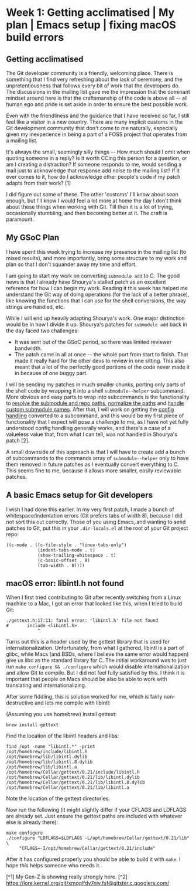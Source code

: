 # Week 1: Getting acclimatised | My plan | Emacs setup | fixing macOS build errors

## Getting acclimatised

The Git developer community is a friendly, welcoming place. There is something that I find very refreshing about the lack of ceremony, and the unpretentiousness that follows every bit of work that the developers do. The discussions in the mailing list gave me the impression that the dominant mindset around here is that the craftsmanship of the code is above all -- all human ego and pride is set aside in order to ensure the best possible work.

Even with the friendliness and the guidance that I have received so far, I still feel like a visitor in a new country. There are many implicit customs in the Git development community that don't come to me naturally, especially given my inexperience in being a part of a FOSS project that operates from a mailing list.

It's always the small, seemingly silly things -- How much should I omit when quoting someone in a reply? Is it worth CCing this person for a question, or am I creating a distraction? If someone responds to me, would sending a mail just to acknowledge that response add noise to the mailing list? If it ever comes to it, how do I acknowledge other people's code if my patch adapts from their work? [1]

I did figure out some of these. The other 'customs' I'll know about soon enough, but I'll know I would feel a lot more at home the day I don't think about these things when working with Git. Till then it is a lot of trying, occasionally stumbling, and then becoming better at it. The craft is paramount.

## My GSoC Plan

I have spent this week trying to increase my presence in the mailing list (to mixed results), and more importantly, bring some structure to my work and plan so that I don't squander away my time and effort.

I am going to start my work on converting `submodule add` to C. The good news is that I already have Shourya's stalled patch as an excellent reference for how I can begin my work. Reading it this week has helped me understand the Git way of doing operations (for the lack of a better phrase), like knowing the functions that I can use for the shell conversions, the way strings are handled, etc.

While I will end up heavily adapting Shourya's work. One major distinction would be in how I divide it up. Shourya's patches for `submodule add` back in the day faced two challenges:

- It was sent out of the GSoC period, so there was limited reviewer bandwidth.
- The patch came in all at once -- the whole port from start to finish. That made it really hard for the other devs to review in one sitting. This also meant that a lot of the perfectly good portions of the code never made it in because of one buggy part.

I will be sending my patches in much smaller chunks, porting only parts of the shell code by wrapping it into a shell `submodule--helper` subcommand. More obvious and easy parts to wrap into subcommands is the functionality to [resolve the submodule and repo paths](https://github.com/git/git/blob/107691cb07aab771585844fcd39d5e1c7f1ed14b/git-submodule.sh#L153-L191), [normalize the paths](https://github.com/git/git/blob/107691cb07aab771585844fcd39d5e1c7f1ed14b/git-submodule.sh#L193-L204) and [handle custom submodule names](https://github.com/git/git/blob/107691cb07aab771585844fcd39d5e1c7f1ed14b/git-submodule.sh#L232-L242). After that, I will work on getting the [config handling](https://github.com/git/git/blob/107691cb07aab771585844fcd39d5e1c7f1ed14b/git-submodule.sh#L281-L307) converted to a subcommand, and this would be my first piece of functionality that I expect will pose a challenge to me, as I have not yet fully understood config handling generally works, and there's a case of a valueless value that, from what I can tell, was not handled in Shourya's patch [2].

A small downside of this approach is that I will have to create add a bunch of subcommands to the commands array of `submodule--helper` only to have them removed in future patches as I eventually convert everything to C. This seems fine to me, because it allows more smaller, easily reviewable patches.

## A basic Emacs setup for Git developers

I wish I had done this earlier. In my very first patch, I made a bunch of whitespace/indentation errors (Git prefers tabs of width 8), because I did not sort this out correctly. Those of you using Emacs, and wanting to send patches to Git, put this in your `.dir-locals.el` at the root of your Git project repo:

```elisp
((c-mode . ((c-file-style . "linux-tabs-only")
            (indent-tabs-mode . t)
            (show-trailing-whitespace . t)
            (c-basic-offset . 8)
            (tab-width . 8))))
```

## macOS error: libintl.h not found

When I first tried contributing to Git after recently switching from a Linux machine to a Mac, I got an error that looked like this, when I tried to build Git:
```
./gettext.h:17:11: fatal error: 'libintl.h' file not found
#       include <libintl.h>
            ^
```

Turns out this is a header used by the gettext library that is used for internationalization. Unfortunately, from what I gathered, libintl is a part of glibc, while Macs (and BSDs, where I believe the same error would happen) give us libc as the standard library for C. The initial workaround was to just run `make configure && ./configure` which would disable internationalization and allow Git to compile. But I did not feel fully satisfied by this. I think it is important that people on Macs should be also be able to work with translating and internationalizing.

After some fiddling, this is solution worked for me, which is fairly non-destructive and lets me compile with libintl:

(Assuming you use homebrew) Install gettext:
```
brew install gettext
```

Find the location of the libintl headers and libs:

```
find /opt -name "libintl.*" -print
/opt/homebrew/include/libintl.h
/opt/homebrew/lib/libintl.dylib
/opt/homebrew/lib/libintl.8.dylib
/opt/homebrew/lib/libintl.a
/opt/homebrew/Cellar/gettext/0.21/include/libintl.h
/opt/homebrew/Cellar/gettext/0.21/lib/libintl.dylib
/opt/homebrew/Cellar/gettext/0.21/lib/libintl.8.dylib
/opt/homebrew/Cellar/gettext/0.21/lib/libintl.a
```

Note the location of the gettext directories.

Now run the following (it might slightly differ if your CFLAGS and LDFLAGS are already set. Just ensure the gettext paths are included with whatever else is already there):

```
make configure
./configure "LDFLAGS=$LDFLAGS -L/opt/homebrew/Cellar/gettext/0.21/lib" \
     "CFLAGS=-I/opt/homebrew/Cellar/gettext/0.21/include"
```

After it has configured properly you should be able to build it with `make`. I hope this helps someone who needs it.

[^1] My Gen-Z is showing really strongly here.
[^2] https://lore.kernel.org/git/xmqqlfdy7niy.fsf@gitster.c.googlers.com/
